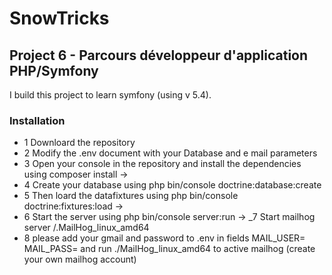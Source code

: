 # SnowTricks

## Project 6 - Parcours développeur d'application PHP/Symfony

I build this project to learn symfony (using v 5.4).

### Installation

- 1 Downloard the repository
- 2 Modify the .env document with your Database and e mail parameters
- 3 Open your console in the repository and install the dependencies using composer install ->
- 4 Create your database using php bin/console doctrine:database:create
- 5 Then loard the datafixtures using php bin/console doctrine:fixtures:load ->
- 6 Start the server using php bin/console server:run ->
  \_7 Start mailhog server /.MailHog_linux_amd64
- 8 please add your gmail and password to .env in fields MAIL_USER= MAIL_PASS= and run ./MailHog_linux_amd64 to active mailhog (create your own mailhog account)

